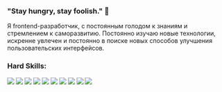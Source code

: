 ### "Stay hungry, stay foolish." 👋

Я frontend-разработчик, с постоянным голодом к знаниям и стремлением к саморазвитию. Постоянно изучаю новые технологии, искренне увлечен и постоянно в поиске новых способов улучшения пользовательских интерфейсов.

### Hard Skills:

<img src="https://img.shields.io/badge/html-red?style=for-the-badge&logo=html5&logoColor=white"/> <img src="https://img.shields.io/badge/css-blue?style=for-the-badge&logo=css3&logoColor=white"/> <img src="https://img.shields.io/badge/sass-FF1493?style=for-the-badge&logo=sass&logoColor=white"/> <img src="https://img.shields.io/badge/git-FF4500?style=for-the-badge&logo=git&logoColor=white"/> <img src="https://img.shields.io/badge/javascript-FFD700?style=for-the-badge&logo=javascript&logoColor=black"/>  <img src="https://img.shields.io/badge/react-1E90FF?style=for-the-badge&logo=react&logoColor=white"/> <img src="https://img.shields.io/badge/redux-d3d3d3?style=for-the-badge&logo=redux&logoColor=purple"/>  <img src="https://img.shields.io/badge/typescript-007acc?style=for-the-badge&logo=typescript&logoColor=white"/> <img src="https://img.shields.io/badge/tailwind_css-d3d3d3?style=for-the-badge&logo=tailwindcss&logoColor=green"/> <img src="https://img.shields.io/badge/next_js-01579b?style=for-the-badge&logo=next.js&logoColor=white"/>



